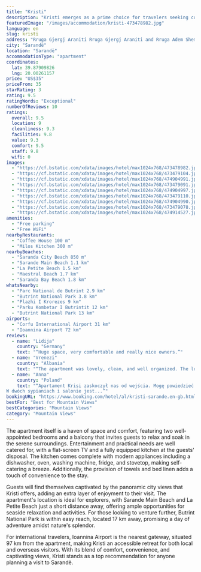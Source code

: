 ```yaml
---
title: "Kristi"
description: "Kristi emerges as a prime choice for travelers seeking comfort and convenience in Sarandë, located just a stone's throw away from Saranda City Beach."
featuredImage: "/images/accommodation/kristi-473478982.jpg"
language: en
slug: kristi
address: "Rruga Gjergj Araniti Rruga Gjergj Araniti and Rruga Adem Sheme, 9701 Sarandë, Albania"
city: "Sarandë"
location: "Sarandë"
accommodationType: "apartment"
coordinates:
  lat: 39.87909826
  lng: 20.00261157
price: "US$35"
priceFrom: 35
starRating: 3
rating: 9.5
ratingWords: "Exceptional"
numberOfReviews: 10
ratings:
  overall: 9.5
  location: 9
  cleanliness: 9.3
  facilities: 9.8
  value: 9.3
  comfort: 9.5
  staff: 9.8
  wifi: 0
images:
  - "https://cf.bstatic.com/xdata/images/hotel/max1024x768/473478982.jpg?k=e248b5fbcff125955c821fb1a8c12891a1147d25eba07a1803e5c3606369dd15&o=&hp=1"
  - "https://cf.bstatic.com/xdata/images/hotel/max1024x768/473479104.jpg?k=6f8b0a4d84b0cb4b6e8722055f05fe909c892dba987827f3108a3615bbfd7592&o=&hp=1"
  - "https://cf.bstatic.com/xdata/images/hotel/max1024x768/474904991.jpg?k=ced3c351a2297eb0a5dbdadc9b0aa882f2c3b971f11efa77c5119ac4ab92ec1c&o=&hp=1"
  - "https://cf.bstatic.com/xdata/images/hotel/max1024x768/473479091.jpg?k=427d9040b351ed87dcf01abf1b79f91c5b090dc7f9d4d0a9074909b489fbfd54&o=&hp=1"
  - "https://cf.bstatic.com/xdata/images/hotel/max1024x768/474904997.jpg?k=86609143b073496e75806c7effe23a89bf877fcd0ea17582990a2c98d3cf74a1&o=&hp=1"
  - "https://cf.bstatic.com/xdata/images/hotel/max1024x768/473479110.jpg?k=c8ce10cd0d5b6332974dd7a6846995df400cb231d69b7df49b39c9b369f1bf16&o=&hp=1"
  - "https://cf.bstatic.com/xdata/images/hotel/max1024x768/474904990.jpg?k=18f17e852f35e71012586c348e16600b7148c2a60d98d5cbb0ed11fdb731e11f&o=&hp=1"
  - "https://cf.bstatic.com/xdata/images/hotel/max1024x768/473479078.jpg?k=7b32e1bf01a61dc783cc3fabc190266923111518c14cc773e7724f358957f793&o=&hp=1"
  - "https://cf.bstatic.com/xdata/images/hotel/max1024x768/474914527.jpg?k=4bb63f2a5230f990d6c08f3e1612c724e27d52880aeba7065b4742ab0f1acb3e&o=&hp=1"
amenities:
  - "Free parking"
  - "Free WiFi"
nearbyRestaurants:
  - "Coffee House 100 m"
  - "Milos Kitchen 300 m"
nearbyBeaches:
  - "Saranda City Beach 850 m"
  - "Sarande Main Beach 1.1 km"
  - "La Petite Beach 1.5 km"
  - "Maestral Beach 1.7 km"
  - "Saranda Bay Beach 1.8 km"
whatsNearby:
  - "Parc National de Butrint 2.9 km"
  - "Butrint National Park 3.8 km"
  - "Plazhi I Krorezes 9 km"
  - "Parku Kombetar I Butrintit 12 km"
  - "Butrint National Park 13 km"
airports:
  - "Corfu International Airport 31 km"
  - "Ioannina Airport 72 km"
reviews:
  - name: "Lidija"
    country: "Germany"
    text: "“Huge space, very comfortable and really nice owners.”"
  - name: "Vrenezi"
    country: "Albania"
    text: "“The apartment was lovely, clean, and well organized. The location and cleanless were excellent .Each room had Air - Conditioning - The most important thing for summer days . Beds were very comfortable. Very good value for your money!”"
  - name: "Anna"
    country: "Poland"
    text: "“Apartament Krisi zaskoczył nas od wejścia. Mogę powiedzieć że był ładniejszy niż na zdjęciach. Apartament jest czysty i zadbany. Kuchnia wyposażona jest we wszystkie niezbędne rzeczy do samodzielnego gotownia.
W dwóch sypianiach i salonie jest...”"
bookingURL: "https://www.booking.com/hotel/al/kristi-sarande.en-gb.html?aid=8035640"
bestFor: "Best for Mountain Views"
bestCategories: "Mountain Views"
category: "Mountain Views"
---
```


The apartment itself is a haven of space and comfort, featuring two well-appointed bedrooms and a balcony that invites guests to relax and soak in the serene surroundings. Entertainment and practical needs are well catered for, with a flat-screen TV and a fully equipped kitchen at the guests' disposal. The kitchen comes complete with modern appliances including a dishwasher, oven, washing machine, fridge, and stovetop, making self-catering a breeze. Additionally, the provision of towels and bed linen adds a touch of convenience to the stay.

Guests will find themselves captivated by the panoramic city views that Kristi offers, adding an extra layer of enjoyment to their visit. The apartment's location is ideal for explorers, with Sarande Main Beach and La Petite Beach just a short distance away, offering ample opportunities for seaside relaxation and activities. For those looking to venture further, Butrint National Park is within easy reach, located 17 km away, promising a day of adventure amidst nature's splendor.

For international travelers, Ioannina Airport is the nearest gateway, situated 97 km from the apartment, making Kristi an accessible retreat for both local and overseas visitors. With its blend of comfort, convenience, and captivating views, Kristi stands as a top recommendation for anyone planning a visit to Sarandë.